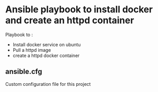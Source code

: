 # Ansible playbook to install docker and create an httpd container 

Playbook to :
- Install docker service on ubuntu
- Pull a httpd image 
- create a httpd docker container

## ansible.cfg
Custom configuration file for this project
